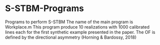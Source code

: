 # S-STBM-Programs
Programs to perform S-STBM
The name of the main program is Workplace.m
This program produce 10 realizations with 1000 calibrated lines each for the first synthetic example presented in the paper.
The OF is defined by the directional asymmetry (Horning & Bardossy, 2018)
